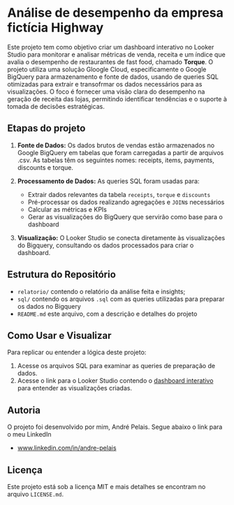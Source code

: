 # Análise de desempenho da empresa fictícia Highway
Este projeto tem como objetivo criar um dashboard interativo no Looker Studio para monitorar e analisar métricas de venda, receita e um índice que avalia o desempenho de restaurantes de fast food, chamado **Torque**. O projeto utiliza uma solução Gloogle Cloud, especificamente o Google BigQuery para armazenamento e fonte de dados, usando de queries SQL otimizadas para extrair e transofrmar os dados necessários para as visualizações. O foco é fornecer uma visão clara do desempenho na geração de receita das lojas, permitindo identificar tendências e o suporte à tomada de decisões estratégicas.

## Etapas do projeto

1. **Fonte de Dados:** Os dados brutos de vendas estão armazenados no Google BigQuery em tabelas que foram carregadas a partir de arquivos .csv. As tabelas têm os seguintes nomes: receipts, items, payments, discounts e torque.
   
2. **Processamento de Dados:** As queries SQL foram usadas para:
    - Extrair dados relevantes da tabela `receipts`, `torque` e `discounts`
    - Pré-processar os dados realizando agregações e `JOIN`s necessários
    - Calcular as métricas e KPIs 
    - Gerar as visualizações do BigQuery que servirão como base para o dashboard

3. **Visualização:** O Looker Studio se conecta diretamente às visualizações do Bigquery, consultando os dados processados para criar o dashboard.

## Estrutura do Repositório
- `relatorio/` contendo o relatório da análise feita e insights;
- `sql/` contendo os arquivos `.sql` com as queries utilizadas para preparar os dados no Bigquery
- `README.md` este arquivo, com a descrição e detalhes do projeto

## Como Usar e Visualizar
Para replicar ou entender a lógica deste projeto:
1. Acesse os arquivos SQL para examinar as queries de preparação de dados.
2. Acesse o link para o Looker Studio contendo o [dashboard interativo](https://lookerstudio.google.com/reporting/ad037c32-bfee-47e6-bb30-b48df933055f) para entender as visualizações criadas.

## Autoria
O projeto foi desenvolvido por mim, André Pelais. Segue abaixo o link para o meu LinkedIn
- www.linkedin.com/in/andre-pelais

## Licença
Este projeto está sob a licença MIT e mais detalhes se encontram no arquivo `LICENSE.md`.
